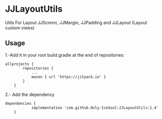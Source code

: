 # JJLayoutUtils

Utils For Layout JJScrenn, JJMargin, JJPadding and JJLayout (Layout custom views)

## Usage

1.-Add it in your root build.gradle at the end of repositories:
```
allprojects {
		repositories {
			...
			maven { url 'https://jitpack.io' }
		}
	}
```
2.- Add the dependency
```
dependencies {
	        implementation 'com.github.Only-IceSoul:JJLayoutUtils:1.4'
	}
```
